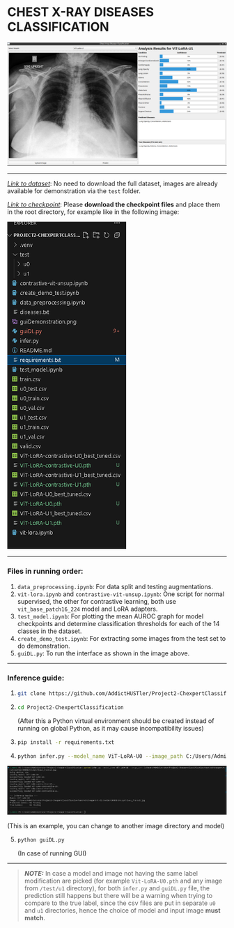 # CHEST X-RAY DISEASES CLASSIFICATION
![alt text](guiDemonstration.png)

***

[*Link to dataset*](https://www.kaggle.com/datasets/ashery/chexpert): No need to download the full dataset, images are already available for demonstration via the `test` folder.

[*Link to checkpoint*](https://drive.google.com/drive/folders/19QHupl7XllVxH3yes509_t9xFEXke6mN?usp=sharing): Please **download the checkpoint files** and place them in the root directory, for example like in the following image:

![alt text](Directory.png)

***

### Files in running order:
1.  `data_preprocessing.ipynb`: For data split and testing augmentations.
2.  `vit-lora.ipynb` and `contrastive-vit-unsup.ipynb`: One script for normal supervised, the other for contrastive learning, both use `vit_base_patch16_224` model and LoRA adapters.
3.  `test_model.ipynb`: For plotting the mean AUROC graph for model checkpoints and determine classification thresholds for each of the 14 classes in the dataset.
4.  `create_demo_test.ipynb`: For extracting some images from the test set to do demonstration.
5.  `guiDL.py`: To run the interface as shown in the image above.

***

### Inference guide:
1.  ```bash
    git clone https://github.com/AddictHUSTler/Project2-ChexpertClassification
    ```
2.  ```bash
    cd Project2-ChexpertClassification
    ```
    (After this a Python virtual environment should be created instead of running on global Python, as it may cause incompatibility issues)
3.  ```bash
    pip install -r requirements.txt
    ```
4.  ```bash
    python infer.py --model_name ViT-LoRA-U0 --image_path C:/Users/Administrator/Project2-ChexpertClassification/test/u0/chexpert/train/patient00006/study1/view1_frontal.jpg
    ```

![alt text](inferenceDemo.png)


(This is an example, you can change to another image directory and model)

5.  ```bash
    python guiDL.py
    ```
    (In case of running GUI)

***

> ***NOTE:*** In case a model and image not having the same label modification are picked (for example `Vit-LoRA-U0.pth` and any image from `/test/u1` directory), for both `infer.py` and `guiDL.py` file, the prediction still happens but there will be a warning when trying to compare to the true label, since the csv files are put in separate `u0` and `u1` directories, hence the choice of model and input image **must match**.
